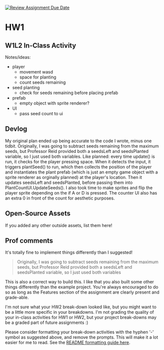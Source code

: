 [![Review Assignment Due Date](https://classroom.github.com/assets/deadline-readme-button-22041afd0340ce965d47ae6ef1cefeee28c7c493a6346c4f15d667ab976d596c.svg)](https://classroom.github.com/a/MjLLqDcN)
# HW1
## W1L2 In-Class Activity
Notes/ideas:
- player
    - movement wasd
    - space for planting
    - count seeds remaining
- seed planting
    - check for seeds remaining before placing prefab
- prefab
    - empty object with sprite renderer?
- UI
    - pass seed count to ui

## Devlog
My original plan ended up being accurate to the code I wrote, minus one tidbit. Originally, I was going to subtract seeds remaining from the maximum seeds, but Professor Reid provided both a seedsLeft and seedsPlanted variable, so I just used both variables. Like planned: every time update() is run, it checks for the player pressing space. When it detects the input, it triggers plantSeed() to run, which then collects the position of the player and instantiates the plant prefab (which is just an empty game object with a sprite renderer as orginally planned) at the player's location. Then it updates seedsLeft and seedsPlanted, before passing them into PlantCountUI.UpdateSeeds(). I also took time to make sprites and flip the player sprite depending on the if A or D is pressed. The counter UI also has an extra 0 in front of the count for aesthetic purposes.


## Open-Source Assets
If you added any other outside assets, list them here!

## Prof comments
It's totally fine to implement things differently than I suggested!

> Originally, I was going to subtract seeds remaining from the maximum seeds, but Professor Reid provided both a seedsLeft and seedsPlanted variable, so I just used both variables

This is also a correct way to build this. I like that you also built some other things differently than the example project. You're always encouraged to do so as long as the Features section of the assignment are clearly present and grade-able.

I'm not sure what your HW2 break-down looked like, but you might want to be a little more specific in your breakdowns. I'm not grading the quality of your in-class activities for HW1 or HW2, but your project break-downs may be a graded part of future assignments :)

Please consider formatting your break-down activities with the hyphen '-' symbol as suggested above, and remove the prompts. This will make it a lot easier for me to read. See the [README formatting guide here](https://docs.github.com/en/get-started/writing-on-github/getting-started-with-writing-and-formatting-on-github/basic-writing-and-formatting-syntax).
